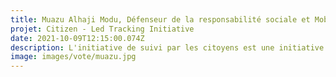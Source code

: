 ```yaml
---
title: Muazu Alhaji Modu, Défenseur de la responsabilité sociale et Mobilisateur Communautaire, Fondateur de l’initiative Spotlight for Transparency and Accountability, Nigéria
projet: Citizen - Led Tracking Initiative
date: 2021-10-09T12:15:00.074Z
description: L'initiative de suivi par les citoyens est une initiative de responsabilisation sociale fondée sur les données qui utilise les chiffres et exploite la technologie numérique pour donner aux citoyens à la base les moyens d'exiger des comptes et de suivre les dépenses des gouvernements en matière de services sociaux, de santé, d'éducation, d'eau, d'assainissement et d'hygiène (WASH) dans les communautés de base afin d'accroître et de garantir la responsabilisation et d'améliorer la prestation des services publics au niveau infranational.L'initiative suit actuellement la mise en œuvre du Fonds pour l'approvisionnement en soins de santé de base dans 30 communautés de l'État de Yobe, au Nigeria, et devrait avoir un impact sur 1200 vies rurales et garantir la possibilité d'une couverture universelle des soins de santé. En l'espace de 21 mois, l'initiative de suivi par les citoyens a permis à plus de 500 jeunes et acteurs communautaires de 60 communautés au Nigeria de renforcer leur capacité à demander des comptes au gouvernement de manière indépendante.
image: images/vote/muazu.jpg
---
```

